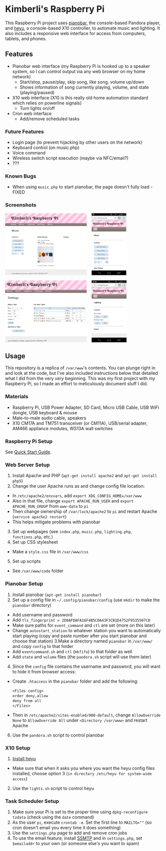 # Kimberli's Raspberry Pi
This Raspberry Pi project uses [pianobar](https://github.com/PromyLOPh/pianobar), the console-based Pandora player, and [heyu](http://heyu.tanj.com/), a console-based X10 controller, to automate music and lighting. It also includes a responsive web interface for access from computers, tablets, and phones.

## Features
* Pianobar web interface (my Raspberry Pi is hooked up to a speaker system, so I can control output via any web browser on my home network)
  * Start/stop, pause/play, skip song, like song, volume up/down
  * Shows information of song currently playing, volume, and state (playing/paused)
* X10 web interface (X10 is this really old home automation standard which relies on powerline signals)
  * Turn lights on/off
* Cron web interface
  * Add/remove scheduled tasks

### Future Features
* Login page (to prevent hijacking by other users on the network)
* Keyboard control (on music.php)
* Voice command
* Wireless switch script execution (maybe via NFC/email?)
* ???

### Known Bugs
* When using `music.php` to start pianobar, the page doesn't fully load - FIXED

### Screenshots
<img src="/images/1.png" height="200px">&nbsp;&nbsp;&nbsp;&nbsp;<img src="/images/3.png" height="200px">

<img src="/images/4.png" height="200px">&nbsp;&nbsp;&nbsp;&nbsp;<img src="/images/2.png" height="200px">

## Usage
This repository is a replica of `/var/www`'s contents. You can plunge right in and look at the code, but I've also included instructions below that detailed what I did from the very *very* beginning. This was my first project with my Raspberry Pi, so I made an effort to meticulously document stuff I did.

### Materials
* Raspberry Pi, USB Power Adapter, SD Card, Micro USB Cable, USB WiFi dongle, USB keyboard & mouse
* Male-to-male audio cable, speakers
* X10 CM17A and TM751 transceiver (or CM11A), USB/serial adapter, AM466 appliance modules, WS13A wall switches

### Raspberry Pi Setup
See [Quick Start Guide](http://www.raspberrypi.org/wp-content/uploads/2012/12/quick-start-guide-v1.1.pdf).

### Web Server Setup
1. Install Apache and PHP (`apt-get install apache2` and `apt-get install php5`)
2. Change the user Apache runs as and change config file location:
  * In `/etc/apache2/envvars`, add `export XDG_CONFIG_HOME=/var/www`
  * Also in that file, change `export APACHE_RUN_USER` and `export APACHE_RUN_GROUP` from `www-data` to `pi`
  * Then change ownership of `/var/lock/apache2` to `pi` and restart Apache (`service apache2 restart`)
  * This helps mitigate problems with pianobar
3. Set up webpages (see `index.php`, `music.php`, `lighting.php`, `functions.php`, etc.)
4. Set up CSS stylesheet
  * Make a `style.css` file in `/var/www/css`
5. Set up scripts
  * See `/var/www/code` folder

### Pianobar Setup
1. Install pianobar (`apt-get install pianobar`)
2. Set up a config file in `~/.config/pianobar/config` (use `mkdir` to make the `pianobar` directory)
  * Add username and password
  * Add `tls_fingerprint = 2D0AFDAFA16F4B5C0A43F3CB1D4752F9535507C0`
  * Make sure paths for `event_command` and `ctl` are set (more on this later)
  * Change `autostart_station` to whatever station you want to automatically start playing (copy and paste number after you start pianobar and choose that station)
3.Make a directory named `pianobar` in `/var/www/` and copy `config` to that folder
  * Add `eventcommand.sh` and `ctl` (`mkfifo`) to that folder as well
  * Add `state` and `volume` files (the `pandora.sh` script will use them later)
4. Since the `config` file contains the username and password, you will want to hide it from browser access: 
  * Create `.htaccess` in the `pianobar` folder and add the following: 

    ```
    <Files config>
    order deny,allow
    deny from all
    </Files>
    ```
  * Then in `/etc/apache2/sites-enabled/000-default`, change `AllowOverride None` to `AllowOverride All` under `<Directory /var/www>` and restart Apache
6. Use the `pandora.sh` script to control pianobar

### X10 Setup
1. [Install heyu](http://x10linux.blogspot.com/2012/08/installing-heyu-on-raspberry-pi.html)
  * Make sure that when it asks you where you want the heyu config files installed, choose option 3 (`in directory /etc/heyu for system-wide access`)
2. Use the `lights.sh` script to control heyu

### Task Scheduler Setup
1. Make sure your Pi is set to the proper time using `dpkg-reconfigure tzdata` (check using the `date` command)
2. As the user `pi`, execute `crontab -e`. Set the first line to `MAILTO=""` (so cron doesn't email you every time it does something)
3. Use the `settings.php` page to add and remove cron jobs
4. To use the email feature, install [SSMTP](http://rpi.tnet.com/project/faqs/smtp) and in `settings.php`, set `$emailaddr` to your own (or someone else's you want to spam)
